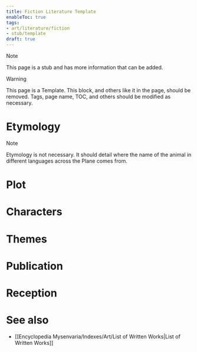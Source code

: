 ```yaml
---
title: Fiction Literature Template
enableToc: true
tags:
- art/literature/fiction
- stub/template
draft: true
---
```


> [!note]
> This page is a stub and has more information that can be added.

> [!warning]
> This page is a Template. This block, and others like it in the page, should be removed. Tags, page name, TOC, and others should be modified as necessary.

# Etymology

> [!note]
> Etymology is not necessary. It should detail where the name of the animal in different languages across the Plane comes from.
# Plot

# Characters

# Themes

# Publication

# Reception

# See also
- [[Encyclopedia Mysenvaria/Indexes/Art/List of Written Works|List of Written Works]]